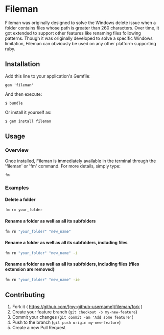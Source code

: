 # Fileman

Fileman was originally designed to solve the Windows delete issue when a folder contains files whose path is greater than 260 characters. Over time, it got extended to support other features like renaming files following patterns. Though it was originally developed to solve a specific Windows limitation, Fileman can obviously be used on any other platform supporting ruby. 

## Installation

Add this line to your application's Gemfile:

    gem 'fileman'

And then execute:

    $ bundle

Or install it yourself as:

    $ gem install fileman

## Usage
### Overview 
Once installed, Fileman is immediately available in the terminal through the 'fileman' or 'fm' command. For more details, simply type:
```sh
fm
```
### Examples
#### Delete a folder
```sh
fm rm your_folder
```
#### Rename a folder as well as all its subfolders
```sh
fm rn "your_folder" "new_name"
```
#### Rename a folder as well as all its subfolders, including files
```sh
fm rn "your_folder" "new_name" -i
```
#### Rename a folder as well as all its subfolders, including files (files extension are removed)
```sh
fm rn "your_folder" "new_name" -ie
```

## Contributing

1. Fork it ( https://github.com/[my-github-username]/fileman/fork )
2. Create your feature branch (`git checkout -b my-new-feature`)
3. Commit your changes (`git commit -am 'Add some feature'`)
4. Push to the branch (`git push origin my-new-feature`)
5. Create a new Pull Request
